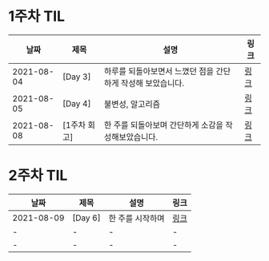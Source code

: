 # 1주차 TIL

| 날짜       | 제목         | 설명                                                        | 링크                                                                                 |
| ---------- | ------------ | ----------------------------------------------------------- | ------------------------------------------------------------------------------------ |
| 2021-08-04 | [Day 3]      | 하루를 되돌아보면서 느꼈던 점을 간단하게 작성해 보았습니다. | [링크](https://rural-bracket-ebb.notion.site/Day-3-b00e0ff605a84a8691b55f6ac4db28da) |
| 2021-08-05 | [Day 4]      | 불변성, 알고리즘                                            | [링크](https://rural-bracket-ebb.notion.site/Day-4-530d5c4a337a40beaa6527043768b885) |
| 2021-08-08 | [1주차 회고] | 한 주를 되돌아보며 간단하게 소감을 작성해보았습니다.        | [링크](https://rural-bracket-ebb.notion.site/1-9bb92b8eea0948c193a4eaf1f3c2b8d2)     |

# 2주차 TIL

| 날짜       | 제목    | 설명             | 링크                                                                                 |
| ---------- | ------- | ---------------- | ------------------------------------------------------------------------------------ |
| 2021-08-09 | [Day 6] | 한 주를 시작하며 | [링크](https://rural-bracket-ebb.notion.site/Day-6-9bdcd41d48bc4686b5485af0316f4a80) |
| -          | -       | -                | -                                                                                    |
| -          | -       | -                | -                                                                                    |
